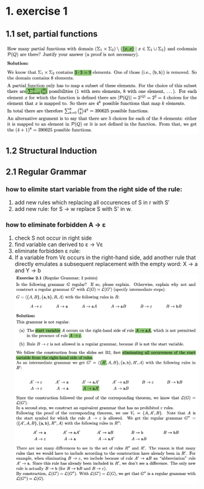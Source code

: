 # 1. exercise 1
## 1.1 set, partial functions
 ![alt text](image-32.png)
## 1.2 Structural Induction

## 2.1 Regular Grammar
### how to elimite start variable from the right side of the rule:
1. add new rules which replacing all occurences of S in r with S′ 
2. add new rule: for S -> w replace S with S' in w.
### how to eliminate forbidden A -> ε
1. check S not occur in right side
2. find variable can derived to ε -> Vε
3. eliminate forbidden ε rule: 
4. If a variable from Vε occurs in the right-hand side, add another rule that directly emulates a subsequent replacement with the empty word: X → a and Y → b
![alt text](image-37.png)